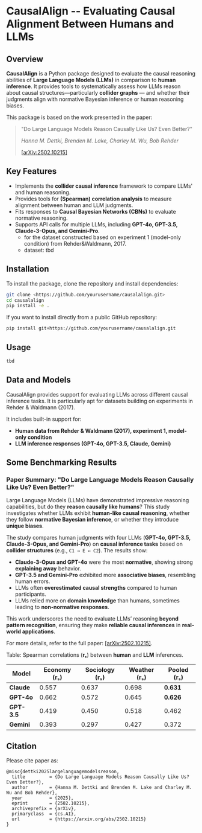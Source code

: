 # CausalAlign -- Evaluating Causal Alignment Between Humans and LLMs

## **Overview**

**CausalAlign** is a Python package designed to evaluate the causal reasoning abilities of **Large Language Models (LLMs)** in comparison to **human inference**. It provides tools to systematically assess how LLMs reason about causal structures—particularly **collider graphs** — and whether their judgments align with normative Bayesian inference or human reasoning biases.

This package is based on the work presented in the paper:

> "Do Large Language Models Reason Causally Like Us? Even Better?"
> 
> 
> *Hanna M. Dettki, Brenden M. Lake, Charley M. Wu, Bob Rehder*
> 
> [[arXiv:2502.10215]](https://arxiv.org/pdf/2502.10215)
> 

## **Key Features**

- Implements the **collider causal inference** framework to compare LLMs' and human reasoning.
- Provides tools for **(Spearman) correlation analysis** to measure alignment between human and LLM judgments.
- Fits responses to **Causal Bayesian Networks (CBNs)** to evaluate normative reasoning.
- Supports API calls for multiple LLMs, including **GPT-4o, GPT-3.5, Claude-3-Opus, and Gemini-Pro**.
     - for the dataset constructed based on experiment 1 (model-only condition) from Rehder&Waldmann, 2017.
     - dataset: tbd


## **Installation**

To install the package, clone the repository and install dependencies:

```bash
git clone <https://github.com/yourusername/causalalign.git>
cd causalalign
pip install -e .

```

If you want to install directly from a public GitHub repository:

```bash
pip install git+https://github.com/yourusername/causalalign.git

```

## **Usage**

```bash
tbd
```


## **Data and Models**

CausalAlign provides support for evaluating LLMs across different causal inference tasks. It is particularly apt for datasets building on experiments in Rehder & Waldmann (2017).



It includes built-in support for:

- **Human data from Rehder & Waldmann (2017), experiment 1, model-only condition**
- **LLM inference responses (GPT-4o, GPT-3.5, Claude, Gemini)**

## **Some Benchmarking Results**


### **Paper Summary: "Do Large Language Models Reason Causally Like Us? Even Better?"**

Large Language Models (LLMs) have demonstrated impressive reasoning capabilities, but do they **reason causally like humans**? This study investigates whether LLMs exhibit **human-like causal reasoning**, whether they follow **normative Bayesian inference**, or whether they introduce **unique biases**.

The study compares human judgments with four LLMs (**GPT-4o, GPT-3.5, Claude-3-Opus, and Gemini-Pro**) on **causal inference tasks** based on **collider structures** (e.g., `C1 → E ← C2`). The results show:

- **Claude-3-Opus and GPT-4o** were the most **normative**, showing strong **explaining away** behavior.
- **GPT-3.5 and Gemini-Pro** exhibited more **associative biases**, resembling human errors.
- LLMs often **overestimated causal strengths** compared to human participants.
- LLMs relied more on **domain knowledge** than humans, sometimes leading to **non-normative responses**.

This work underscores the need to evaluate LLMs’ reasoning **beyond pattern recognition**, ensuring they make **reliable causal inferences** in **real-world applications**.

For more details, refer to the full paper: [[arXiv:2502.10215]](https://arxiv.org/pdf/2502.10215).

Table: Spearman correlations (**rₛ**) between **human** and **LLM** inferences.

| Model | Economy (rₛ) | Sociology (rₛ) | Weather (rₛ) | Pooled (rₛ) |
| --- | --- | --- | --- | --- |
| **Claude** | 0.557 | 0.637 | 0.698 | **0.631** |
| **GPT-4o** | 0.662 | 0.572 | 0.645 | **0.626** |
| **GPT-3.5** | 0.419 | 0.450 | 0.518 | 0.462 |
| **Gemini** | 0.393 | 0.297 | 0.427 | 0.372 |

## **Citation**

Please cite paper as:

```
@misc{dettki2025largelanguagemodelsreason,
  title         = {Do Large Language Models Reason Causally Like Us? Even Better?},
  author        = {Hanna M. Dettki and Brenden M. Lake and Charley M. Wu and Bob Rehder},
  year          = {2025},
  eprint        = {2502.10215},
  archiveprefix = {arXiv},
  primaryclass  = {cs.AI},
  url           = {https://arxiv.org/abs/2502.10215}
}
```